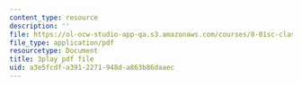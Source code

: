 ```yaml
---
content_type: resource
description: ''
file: https://ol-ocw-studio-app-qa.s3.amazonaws.com/courses/8-01sc-classical-mechanics-fall-2016/a3e5fcdfa3912271948da863b86daaec_bHocXJ4rv5g.pdf
file_type: application/pdf
resourcetype: Document
title: 3play pdf file
uid: a3e5fcdf-a391-2271-948d-a863b86daaec
---
```

